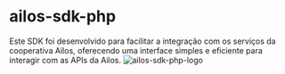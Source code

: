 # ailos-sdk-php
Este SDK foi desenvolvido para facilitar a integração com os serviços da cooperativa Ailos, oferecendo uma interface simples e eficiente para interagir com as APIs da Ailos.
![ailos-sdk-php-logo](https://github.com/user-attachments/assets/83dc22d7-5d17-45a0-be81-11a052d90ceb)

